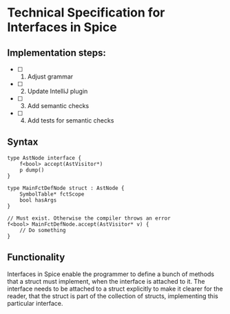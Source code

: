 # Technical Specification for Interfaces in Spice

## Implementation steps:

- [ ] 1. Adjust grammar
- [ ] 2. Update IntelliJ plugin
- [ ] 3. Add semantic checks
- [ ] 4. Add tests for semantic checks

## Syntax

```spice
type AstNode interface {
    f<bool> accept(AstVisitor*)
    p dump()
}

type MainFctDefNode struct : AstNode {
    SymbolTable* fctScope
    bool hasArgs
}

// Must exist. Otherwise the compiler throws an error
f<bool> MainFctDefNode.accept(AstVisitor* v) {
    // Do something
}
```

## Functionality
Interfaces in Spice enable the programmer to define a bunch of methods that a struct must implement, when the interface is attached
to it. The interface needs to be attached to a struct explicitly to make it clearer for the reader, that the struct is part of the
collection of structs, implementing this particular interface.